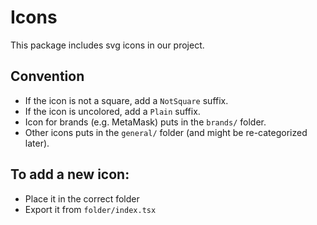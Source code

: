 # Icons

This package includes svg icons in our project.

## Convention

- If the icon is not a square, add a `NotSquare` suffix.
- If the icon is uncolored, add a `Plain` suffix.
- Icon for brands (e.g. MetaMask) puts in the `brands/` folder.
- Other icons puts in the `general/` folder (and might be re-categorized later).

## To add a new icon:

- Place it in the correct folder
- Export it from `folder/index.tsx`
